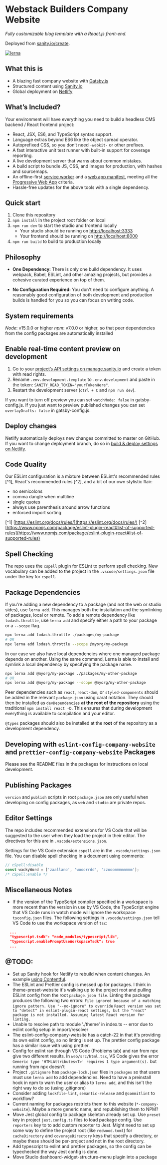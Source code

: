 # Webstack Builders Company Website

_Fully customizable blog template with a React.js front-end._

Deployed from [sanity.io/create](https://www.sanity.io/create/?template=sanity-io%2Fsanity-template-gatsby-blog).

[![lerna](https://img.shields.io/badge/maintained%20with-lerna-cc00ff.svg)](https://lerna.js.org/)

## What this is

- A blazing fast company website with [Gatsby.js](https://gatsbyjs.org)
- Structured content using [Sanity.io](https://www.sanity.io)
- Global deployment on [Netlify](https://netlify.com)

## What’s Included?

Your environment will have everything you need to build a headless CMS backend / React frontend project:

- React, JSX, ES6, and TypeScript syntax support.
- Language extras beyond ES6 like the object spread operator.
- Autoprefixed CSS, so you don’t need `-webkit-` or other prefixes.
- A fast interactive unit test runner with built-in support for coverage reporting.
- A live development server that warns about common mistakes.
- A build script to bundle JS, CSS, and images for production, with hashes and sourcemaps.
- An offline-first [service worker](https://developers.google.com/web/fundamentals/getting-started/primers/service-workers) and a [web app manifest](https://developers.google.com/web/fundamentals/engage-and-retain/web-app-manifest/), meeting all the [Progressive Web App](https://facebook.github.io/create-react-app/docs/making-a-progressive-web-app) criteria.
- Hassle-free updates for the above tools with a single dependency.

## Quick start

1. Clone this repository
2. `npm install` in the project root folder on local
3. `npm run dev` to start the studio and frontend locally
   - Your studio should be running on [http://localhost:3333](http://localhost:3333)
   - Your frontend should be running on [http://localhost:8000](http://localhost:8000)
4. `npm run build` to build to production locally

## Philosophy

- **One Dependency:** There is only one build dependency. It uses webpack, Babel, ESLint, and other amazing projects, but provides a cohesive curated experience on top of them.

- **No Configuration Required:** You don't need to configure anything. A reasonably good configuration of both development and production builds is handled for you so you can focus on writing code.

## System requirements

*Node*: v15.0.0 or higher
*npm*: v7.0.0 or higher, so that peer dependencies from the config packages are automatically installed

## Enable real-time content preview on development

1. Go to your [project’s API settings on manage.sanity.io](https://manage.sanity.io/projects/h9421zzw/settings/api) and create a token with read rights.
2. Rename `.env.development.template` to `.env.development` and paste in the token: `SANITY_READ_TOKEN="yourTokenHere"`.
3. Restart the development server (`ctrl + C` and `npm run dev`).

If you want to turn off preview you can set `watchMode: false` in gatsby-config.js. If you just want to preview published changes you can set `overlayDrafts: false` in gatsby-config.js.

## Deploy changes

Netlify automatically deploys new changes committed to master on GitHub. If you want to change deployment branch, do so in [build & deploy settings on Netlify](https://www.netlify.com/docs/continuous-deployment/#branches-deploys).

## Code Quality

Our ESLint configuration is a mixture between ESLint's recommended rules [^1], React's recommended rules [^2], and a bit of our own stylistic flair:

- no semicolons
- comma dangle when multiline
- single quotes
- always use parenthesis around arrow functions
- enforced import sorting

[^1] [https://eslint.org/docs/rules/](https://eslint.org/docs/rules/)
[^2] [https://www.npmjs.com/package/eslint-plugin-react#list-of-supported-rules](https://www.npmjs.com/package/eslint-plugin-react#list-of-supported-rules)

## Spell Checking

The repo uses the `cspell` plugin for ESLint to perform spell checking. New vocabulary can be added to the project in the `.vscode/settings.json` file under the key for `cspell`.

## Package Dependencies

If you're adding a new dependency to a package (and not the web or studio sides), use `lerna add`. This manages both the installation and the symlinking of packages, local or remote. To add a remote dependency like `lodash.throttle`, use `lerna add` and specify either a path to your package or a `--scope` flag.

```bash
npx lerna add lodash.throttle ./packages/my-package
# OR
npx lerna add lodash.throttle --scope @myorg/my-package
```

In our case we also have local dependencies where one managed package depends on another. Using the same command, Lerna is able to install  and symlink a local dependency by specifying the package name.

```bash
npx lerna add @myorg/my-package ./packages/my-other-package
# OR
npx lerna add @myorg/my-package --scope @myorg/my-other-package
```

Peer dependencies such as `react`, `react-dom`, or `styled-components` should be added in the relevant `package.json` using carat notation. They should then be installed as `devDependencies`  **at the root of the repository** using the traditional `npm install react -D`. This ensures that during development everything is available to compilation and your editor.

`@types` packages should also be installed at the **root** of the repository as a development dependency.

## Developing with `eslint-config-company-website` and `prettier-config-company-website` Packages

Please see the README files in the packages for instructions on local development.

## Publishing Packages

`version` and `publish` scripts in root `package.json` are only useful when developing on config packages, as `web` and `studio` are private repos.

## Editor Settings

The repo includes recommended extensions for VS Code that will be suggested to the user when they load the project in their editor. The directives for this are in `.vscode/extensions.json`.

Settings for the VS Code extension `cspell` are in the `.vscode/settings.json` file. You can disable spell checking in a document using comments:

```javascript
// cSpell:disable
const wackyWord = ['zaallano', 'wooorrdd', 'zzooommmmmmmm'];
/* cSpell:enable */
```

## Miscellaneous Notes

- If the version of the TypeScript compiler specified in a workspace is more recent than the version in use by VS Code, the TypeScript engine that VS Code runs in watch mode will ignore the workspace `tsconfig.json` files. The following settings in `.vscode/settings.json` tell VS Code to use the workspace version of `tsc`:

```json
  ...
  "typescript.tsdk": "node_modules/typescript/lib",
  "typescript.enablePromptUseWorkspaceTsdk": true
  ...
```

## @TODO:

- Set up Sanity hook for Netlify to rebuild when content changes. An example [using Contentful](https://www.netlify.com/blog/2020/04/24/automate-contentful-deploys-with-netlify-webhooks/).
- The ESLint and Prettier config is messed up for packages. I think in theme-preset-website it's walking up to the project root and pulling ESLint config from the root `package.json file`. Linting the package produces the following two errors:
`File ignored because of a matching ignore pattern. Use "--no-ignore" to override`
`React version was set to "detect" in eslint-plugin-react settings, but the "react" package is not installed. Assuming latest React version for linting.`
- Unable to resolve path to module './theme' in index.ts -- error due to eslint config setup in import/resolver
- The eslint-config-company-website has a catch-22 in that it's providing its own eslint config, so no linting is set up. The prettier config package has a similar issue with using prettier.
- Config for eslint ran through VS Code (Problems tab) and ran from npx give two different results. In `web/src/html.tsx`, VS Code gives the error `Generic type 'HTMLAttributes<T>' requires 1 type argument(s).` but running from npx doesn't
- Project `.gitignore` has `package-lock.json` files in `packages`  so that users must use `lerna add` to add dependencies. Need to have a preinstall hook in npm to warn the user or alias to `lerna add`, and this isn't the right way to do so (using .gitignore)
- Consider adding `lockfile-lint`, `semantic-release` and `@commitlint` to workflow?
- Current naming for packages restricts them to this website (`*-company-website`). Maybe a more generic name, and republishing them to NPM?
- Move Jest global config to package skeleton already set up. Use `preset` key in project `jest.config.ts` files to load package config. Use `reporters` key to  to add custom reporter to Jest. Might need to set up some way to define the project root (like `redwood.toml`) for `cacheDirectory` and `coverageDirectory` keys that specify a directory, or maybe these should be per-project and not in the root directory.
- Add typescript to eslint and prettier packages, so the config can be typechecked the way Jest config is done.
- Move Studio dashboard-widget-structure-menu plugin into a package